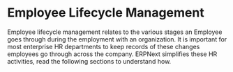 <!-- add-breadcrumbs -->
# Employee Lifecycle Management
Employee lifecycle management relates to the various stages an Employee goes through during the employment with an organization. It is important for most enterprise HR departments to keep records of these changes employees go through across the company. ERPNext simplifies these HR activities, read the following sections to understand how.
